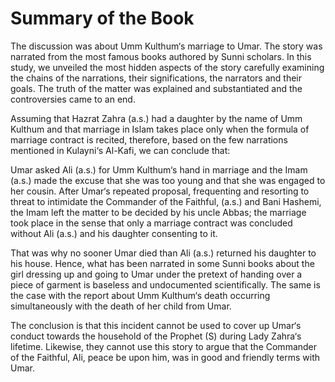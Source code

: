Summary of the Book
===================

The discussion was about Umm Kulthum‘s marriage to Umar. The story was
narrated from the most famous books authored by Sunni scholars. In this
study, we unveiled the most hidden aspects of the story carefully
examining the chains of the narrations, their significations, the
narrators and their goals. The truth of the matter was explained and
substantiated and the controversies came to an end.

Assuming that Hazrat Zahra (a.s.) had a daughter by the name of Umm
Kulthum and that marriage in Islam takes place only when the formula of
marriage contract is recited, therefore, based on the few narrations
mentioned in Kulayni‘s Al-Kafi, we can conclude that:

Umar asked Ali (a.s.) for Umm Kulthum‘s hand in marriage and the Imam
(a.s.) made the excuse that she was too young and that she was engaged
to her cousin. After Umar‘s repeated proposal, frequenting and resorting
to threat to intimidate the Commander of the Faithful, (a.s.) and Bani
Hashemi, the Imam left the matter to be decided by his uncle Abbas; the
marriage took place in the sense that only a marriage contract was
concluded without Ali (a.s.) and his daughter consenting to it.

That was why no sooner Umar died than Ali (a.s.) returned his daughter
to his house. Hence, what has been narrated in some Sunni books about
the girl dressing up and going to Umar under the pretext of handing over
a piece of garment is baseless and undocumented scientifically. The same
is the case with the report about Umm Kulthum‘s death occurring
simultaneously with the death of her child from Umar.

The conclusion is that this incident cannot be used to cover up Umar‘s
conduct towards the household of the Prophet (S) during Lady Zahra‘s
lifetime. Likewise, they cannot use this story to argue that the
Commander of the Faithful, Ali, peace be upon him, was in good and
friendly terms with Umar.


